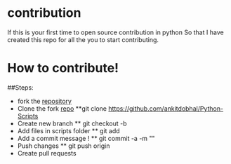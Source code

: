 # contribution
 If this is your first time to open source contribution in python So that I have created this repo for all the you to start contributing.

# How to contribute!
 ##Steps:
   * fork the [repository](https://github.com/ankitdobhal/Python-Scripts)
   * Clone the fork [repo](https://github.com/ankitdobhal/Python-Scripts)
      **git clone https://github.com/ankitdobhal/Python-Scripts
   * Create new branch 
      ** git checkout -b <Your-Branch-Name>
   * Add files in scripts folder
      ** git add <your-contribution>
   * Add a commit message !
      ** git commit -a -m "<Added your message>"
   * Push changes
      ** git push origin
  * Create pull requests
